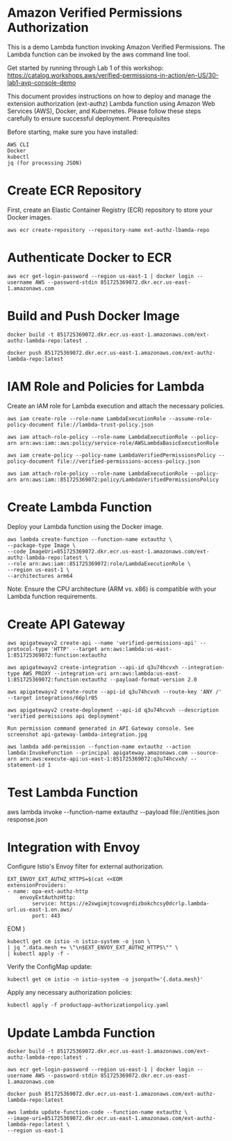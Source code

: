 # Amazon Verified Permissions Authorization
This is a demo Lambda function invoking Amazon Verified Permissions. The Lambda function can be invoked by the aws command line tool. 

Get started by running through Lab 1 of this workshop: 
https://catalog.workshops.aws/verified-permissions-in-action/en-US/30-lab1-avp-console-demo

This document provides instructions on how to deploy and manage the extension authorization (ext-authz) Lambda function using Amazon Web Services (AWS), Docker, and Kubernetes. Please follow these steps carefully to ensure successful deployment.
Prerequisites

Before starting, make sure you have installed:

    AWS CLI
    Docker
    kubectl
    jq (for processing JSON)

# Create ECR Repository
First, create an Elastic Container Registry (ECR) repository to store your Docker images.

    aws ecr create-repository --repository-name ext-authz-lbamda-repo

# Authenticate Docker to ECR

    aws ecr get-login-password --region us-east-1 | docker login --username AWS --password-stdin 851725369072.dkr.ecr.us-east-1.amazonaws.com

# Build and Push Docker Image

    docker build -t 851725369072.dkr.ecr.us-east-1.amazonaws.com/ext-authz-lambda-repo:latest .
    
    docker push 851725369072.dkr.ecr.us-east-1.amazonaws.com/ext-authz-lambda-repo:latest

# IAM Role and Policies for Lambda
Create an IAM role for Lambda execution and attach the necessary policies.

    aws iam create-role --role-name LambdaExecutionRole --assume-role-policy-document file://lambda-trust-policy.json
    
    aws iam attach-role-policy --role-name LambdaExecutionRole --policy-arn arn:aws:iam::aws:policy/service-role/AWSLambdaBasicExecutionRole
    
    aws iam create-policy --policy-name LambdaVerifiedPermissionsPolicy --policy-document file://verified-permissions-access-policy.json
    
    aws iam attach-role-policy --role-name LambdaExecutionRole --policy-arn arn:aws:iam::851725369072:policy/LambdaVerifiedPermissionsPolicy

# Create Lambda Function
Deploy your Lambda function using the Docker image.

    aws lambda create-function --function-name extauthz \
    --package-type Image \
    --code ImageUri=851725369072.dkr.ecr.us-east-1.amazonaws.com/ext-authz-lambda-repo:latest \
    --role arn:aws:iam::851725369072:role/LambdaExecutionRole \
    --region us-east-1 \
    --architectures arm64

Note: Ensure the CPU architecture (ARM vs. x86) is compatible with your Lambda function requirements.

# Create API Gateway
    aws apigatewayv2 create-api --name 'verified-permissions-api' --protocol-type 'HTTP' --target arn:aws:lambda:us-east-1:851725369072:function:extauthz

    aws apigatewayv2 create-integration --api-id q3u74hcvxh --integration-type AWS_PROXY --integration-uri arn:aws:lambda:us-east-1:851725369072:function:extauthz --payload-format-version 2.0

    aws apigatewayv2 create-route --api-id q3u74hcvxh --route-key 'ANY /' --target integrations/66plr05

    aws apigatewayv2 create-deployment --api-id q3u74hcvxh --description 'verified permissions api deployment'

    Run permission command generated in API Gateway console. See screenshot api-gateway-lambda-integration.jpg

    aws lambda add-permission --function-name extauthz --action lambda:InvokeFunction --principal apigateway.amazonaws.com --source-arn arn:aws:execute-api:us-east-1:851725369072:q3u74hcvxh/ --statement-id 1


# Test Lambda Function
aws lambda invoke --function-name extauthz --payload file://entities.json response.json

# Integration with Envoy

Configure Istio's Envoy filter for external authorization.

    EXT_ENVOY_EXT_AUTHZ_HTTPS=$(cat <<EOM
    extensionProviders:
    - name: opa-ext-authz-http
        envoyExtAuthzHttp:
            service: https://e2xwgimjtcovugrdizbokchcsy0dcrlp.lambda-url.us-east-1.on.aws/
            port: 443
EOM
)

    kubectl get cm istio -n istio-system -o json \
    | jq ".data.mesh += \"\n$EXT_ENVOY_EXT_AUTHZ_HTTPS\"" \
    | kubectl apply -f -

Verify the ConfigMap update:
    
    kubectl get cm istio -n istio-system -o jsonpath='{.data.mesh}'

Apply any necessary authorization policies:

    kubectl apply -f productapp-authorizationpolicy.yaml

# Update Lambda Function
    docker build -t 851725369072.dkr.ecr.us-east-1.amazonaws.com/ext-authz-lambda-repo:latest .
    
    aws ecr get-login-password --region us-east-1 | docker login --username AWS --password-stdin 851725369072.dkr.ecr.us-east-1.amazonaws.com

    docker push 851725369072.dkr.ecr.us-east-1.amazonaws.com/ext-authz-lambda-repo:latest

    aws lambda update-function-code --function-name extauthz \
    --image-uri=851725369072.dkr.ecr.us-east-1.amazonaws.com/ext-authz-lambda-repo:latest \
    --region us-east-1



